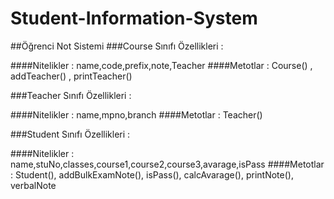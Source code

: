 # Student-Information-System
##Öğrenci Not Sistemi
###Course Sınıfı Özellikleri :

####Nitelikler : name,code,prefix,note,Teacher
####Metotlar : Course() , addTeacher() , printTeacher()

###Teacher Sınıfı Özellikleri :

####Nitelikler : name,mpno,branch
####Metotlar : Teacher()

###Student Sınıfı Özellikleri :

####Nitelikler : name,stuNo,classes,course1,course2,course3,avarage,isPass
####Metotlar : Student(), addBulkExamNote(), isPass(), calcAvarage(), printNote(), verbalNote
